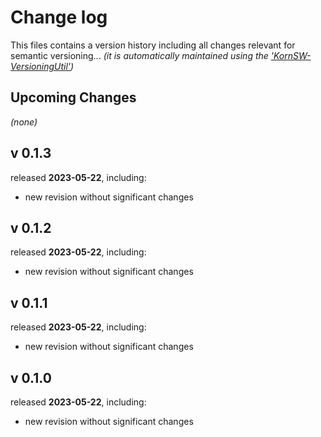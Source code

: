 # Change log
This files contains a version history including all changes relevant for semantic versioning...
*(it is automatically maintained using the ['KornSW-VersioningUtil'](https://github.com/KornSW/VersioningUtil))*


## Upcoming Changes

*(none)*



## v 0.1.3
released **2023-05-22**, including:
 - new revision without significant changes



## v 0.1.2
released **2023-05-22**, including:
 - new revision without significant changes



## v 0.1.1
released **2023-05-22**, including:
 - new revision without significant changes



## v 0.1.0
released **2023-05-22**, including:
 - new revision without significant changes



